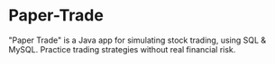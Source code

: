 # Paper-Trade
 "Paper Trade" is a Java app for simulating stock trading, using SQL &amp; MySQL. Practice trading strategies without real financial risk.

